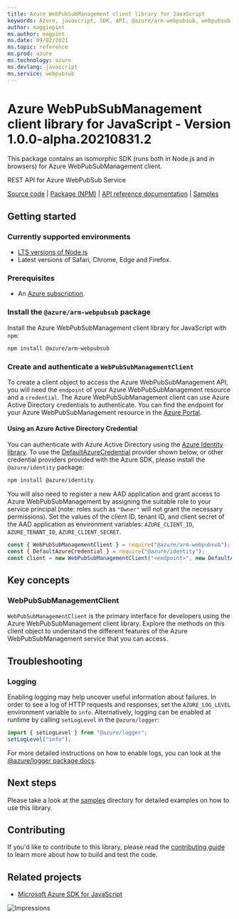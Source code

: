 ```yaml
---
title: Azure WebPubSubManagement client library for JavaScript
keywords: Azure, javascript, SDK, API, @azure/arm-webpubsub, webpubsub
author: maggiepint
ms.author: magpint
ms.date: 09/02/2021
ms.topic: reference
ms.prod: azure
ms.technology: azure
ms.devlang: javascript
ms.service: webpubsub
---
```


# Azure WebPubSubManagement client library for JavaScript - Version 1.0.0-alpha.20210831.2 


This package contains an isomorphic SDK (runs both in Node.js and in browsers) for Azure WebPubSubManagement client.

REST API for Azure WebPubSub Service

[Source code](https://github.com/Azure/azure-sdk-for-js/tree/main/sdk/web-pubsub/arm-webpubsub) |
[Package (NPM)](https://www.npmjs.com/package/@azure/arm-webpubsub) |
[API reference documentation](https://docs.microsoft.com/javascript/api/@azure/arm-webpubsub) |
[Samples](https://github.com/Azure-Samples/azure-samples-js-management)

## Getting started

### Currently supported environments

- [LTS versions of Node.js](https://nodejs.org/about/releases/)
- Latest versions of Safari, Chrome, Edge and Firefox.

### Prerequisites

- An [Azure subscription][azure_sub].

### Install the `@azure/arm-webpubsub` package

Install the Azure WebPubSubManagement client library for JavaScript with `npm`:

```bash
npm install @azure/arm-webpubsub
```

### Create and authenticate a `WebPubSubManagementClient`

To create a client object to access the Azure WebPubSubManagement API, you will need the `endpoint` of your Azure WebPubSubManagement resource and a `credential`. The Azure WebPubSubManagement client can use Azure Active Directory credentials to authenticate.
You can find the endpoint for your Azure WebPubSubManagement resource in the [Azure Portal][azure_portal].

#### Using an Azure Active Directory Credential

You can authenticate with Azure Active Directory using the [Azure Identity library][azure_identity]. To use the [DefaultAzureCredential][defaultazurecredential] provider shown below, or other credential providers provided with the Azure SDK, please install the `@azure/identity` package:

```bash
npm install @azure/identity
```

You will also need to register a new AAD application and grant access to Azure WebPubSubManagement by assigning the suitable role to your service principal (note: roles such as `"Owner"` will not grant the necessary permissions).
Set the values of the client ID, tenant ID, and client secret of the AAD application as environment variables: `AZURE_CLIENT_ID`, `AZURE_TENANT_ID`, `AZURE_CLIENT_SECRET`.

```javascript
const { WebPubSubManagementClient } = require("@azure/arm-webpubsub");
const { DefaultAzureCredential } = require("@azure/identity");
const client = new WebPubSubManagementClient("<endpoint>", new DefaultAzureCredential());
```

## Key concepts

### WebPubSubManagementClient

`WebPubSubManagementClient` is the primary interface for developers using the Azure WebPubSubManagement client library. Explore the methods on this client object to understand the different features of the Azure WebPubSubManagement service that you can access.

## Troubleshooting

### Logging

Enabling logging may help uncover useful information about failures. In order to see a log of HTTP requests and responses, set the `AZURE_LOG_LEVEL` environment variable to `info`. Alternatively, logging can be enabled at runtime by calling `setLogLevel` in the `@azure/logger`:

```javascript
import { setLogLevel } from "@azure/logger";
setLogLevel("info");
```

For more detailed instructions on how to enable logs, you can look at the [@azure/logger package docs](https://github.com/Azure/azure-sdk-for-js/tree/master/sdk/core/logger).

## Next steps

Please take a look at the [samples](https://github.com/Azure-Samples/azure-samples-js-management) directory for detailed examples on how to use this library.

## Contributing

If you'd like to contribute to this library, please read the [contributing guide](https://github.com/Azure/azure-sdk-for-js/blob/master/CONTRIBUTING.md) to learn more about how to build and test the code.

## Related projects

- [Microsoft Azure SDK for JavaScript](https://github.com/Azure/azure-sdk-for-js)

![Impressions](https://azure-sdk-impressions.azurewebsites.net/api/impressions/azure-sdk-for-js%2Fsdk%2Fweb-pubsub%2Farm-webpubsub%2FREADME.png)

[azure_cli]: https://docs.microsoft.com/cli/azure
[azure_sub]: https://azure.microsoft.com/free/
[azure_sub]: https://azure.microsoft.com/free/
[azure_portal]: https://portal.azure.com
[azure_identity]: https://github.com/Azure/azure-sdk-for-js/tree/master/sdk/identity/identity
[defaultazurecredential]: https://github.com/Azure/azure-sdk-for-js/tree/master/sdk/identity/identity#defaultazurecredential

